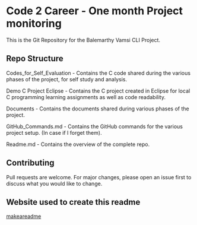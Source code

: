 # Code 2 Career  - One month Project monitoring

This is the Git Repository for the Balemarthy Vamsi CLI Project.


## Repo Structure

Codes_for_Self_Evaluation - Contains the C code shared during the various phases of the project, for self study and analysis.

Demo C Project Eclipse - Contains the C project created in Eclipse for local C programming learning assignments as well as code readability.

Documents - Contains the documents shared during various phases of the project.

GitHub_Commands.md - Contains the GitHub commands for the various project setup. (In case if I forget them).

Readme.md - Contains the overview of the complete repo.


## Contributing

Pull requests are welcome. For major changes, please open an issue first
to discuss what you would like to change.


## Website used to create this readme

[makeareadme](https://www.makeareadme.com/) 
